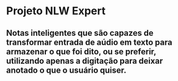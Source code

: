 # Projeto NLW Expert
## Notas inteligentes que são capazes de transformar entrada de aúdio em texto para armazenar o que foi dito, ou se preferir, utilizando apenas a digitação para deixar anotado o que o usuário quiser.

